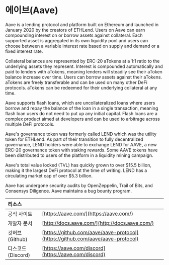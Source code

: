 # 에이브(Aave)

Aave is a lending protocol and platform built on Ethereum and launched in January 2020 by the creators of ETHLend. Users on Aave can earn compounding interest on or borrow assets against collateral. Each supported asset is aggregated in its own liquidity pool and users can choose between a variable interest rate based on supply and demand or a fixed interest rate.

Collateral balances are represented by ERC-20 aTokens at a 1:1 ratio to the underlying assets they represent. Interest is compounded automatically and paid to lenders with aTokens, meaning lenders will steadily see their aToken balance increase over time. Users can borrow assets against their aTokens. aTokens are freely transferable and can be used on many other DeFi protocols. aTokens can be redeemed for their underlying collateral at any time.

Aave supports flash loans, which are uncollateralized loans where users borrow and repay the balance of the loan in a single transaction, meaning flash loan users do not need to put up any initial capital. Flash loans are a complex product aimed at developers and can be used to arbitrage across multiple DeFi protocols.

Aave's governance token was formerly called LEND which was the utility token for ETHLend. As part of their transition to fully decentralized governance, LEND holders were able to exchange LEND for AAVE, a new ERC-20 governance token with staking rewards. Some AAVE tokens have been distributed to users of the platform in a liquidity mining campaign.

Aave's total value locked \(TVL\) has quickly grown to over $15.5 billion, making it the largest DeFi protocol at the time of writing. LEND has a circulating market cap of over $5.3 billion.

Aave has undergone security audits by OpenZeppelin, Trail of Bits, and Consensys Diligence. Aave maintains a bug bounty program.

| 리소스           |                                                                                |
|:------------- |:------------------------------------------------------------------------------ |
| 공식 사이트        | [https://aave.com/](https://aave.com/)                                         |
| 개발자 문서        | [http://docs.aave.com/](http://docs.aave.com/)                                 |
| 깃허브(Github)   | [https://github.com/aave/aave-protocol](https://github.com/aave/aave-protocol) |
| 디스코드(Discord) | [https://aave.com/discord](https://aave.com/discord)                           |


